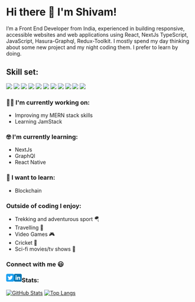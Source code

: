 # Hi there 👋 I'm Shivam!

I’m a Front End Developer from India, experienced in building responsive, accessible websites and web applications using React, NextJs TypeScript, JavaScript, Hasura-Graphql, Redux-Toolkit. I mostly spend my day thinking about some new project and my night coding them. I prefer to learn by doing. 

## Skill set:

<p align="left">
<img src="https://raw.githubusercontent.com/dustin100/dustin100/master/assests/react-original.svg" height="auto" width="40">

<img src="https://raw.githubusercontent.com/dustin100/dustin100/master/assests/nodejs-original.svg" height="auto" width="40">

<img src="https://raw.githubusercontent.com/dustin100/dustin100/master/assests/express-original.svg" height="auto" width="40">

<img src="https://raw.githubusercontent.com/dustin100/dustin100/master/assests/mongodb-original.svg" height="auto" width="40">

<img src="https://raw.githubusercontent.com/dustin100/dustin100/master/assests/javascript-plain.svg" height="auto" width="40">

<img src="https://raw.githubusercontent.com/dustin100/dustin100/master/assests/css3-original.svg" height="auto" width="40">

<img src="https://raw.githubusercontent.com/dustin100/dustin100/master/assests/react-original.svg" height="auto" width="40">

<img src="https://raw.githubusercontent.com/dustin100/dustin100/master/assests/html5-original.svg" height="auto" width="40">

<img src="https://raw.githubusercontent.com/dustin100/dustin100/master/assests/visualstudio-plain.svg" height="auto" width="40">

<img src="https://raw.githubusercontent.com/dustin100/dustin100/master/assests/redux-original.svg" height="auto" width="40">

<img src="https://raw.githubusercontent.com/dustin100/dustin100/master/assests/git-original.svg" height="auto" width="40">
</p>

### :technologist: I'm currently working on:

- Improving my MERN stack skills
- Learning JamStack

### :nerd_face: I'm currently learning:

- NextJs
- GraphQl
- React Native

### :thinking: I want to learn:

- Blockchain

### Outside of coding I enjoy:

- Trekking and adventurous sport 🪂
- Travelling 🚆
- Video Games 🎮
- Cricket 🏏
- Sci-fi movies/tv shows :vulcan_salute:

### Connect with me :smiley:
<a href="https://twitter.com/kshivam99_">
  <img align="left" alt="Kumar Shivam Twitter" width="21px" src="https://raw.githubusercontent.com/edent/SuperTinyIcons/099dc12b59179d07d534069bc8551718f786d91a/images/svg/twitter.svg" />
</a>
<a href="https://www.linkedin.com/in/kshivam99/">
  <img align="left" alt="Kumar Shivam Linkdin" width="21px" src="https://raw.githubusercontent.com/edent/SuperTinyIcons/099dc12b59179d07d534069bc8551718f786d91a/images/svg/linkedin.svg" />
</a>

### Stats:
[![GitHub Stats](https://github-readme-stats.vercel.app/api?username=kshivam99&layout=compact&show_icons=true&theme=onedark)](https://github.com/kshivam99/github-readme-stats)
[![Top Langs](https://github-readme-stats.vercel.app/api/top-langs/?username=kshivam99&layout=compact&theme=onedark)](https://github.com/kshivam99/github-readme-stats)
